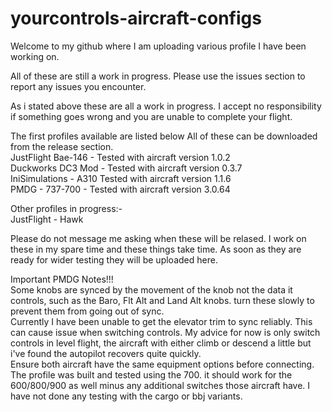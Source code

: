 # yourcontrols-aircraft-configs

Welcome to my github where I am uploading various profile I have been working on.

All of these are still a work in progress. Please use the issues section to report any issues you encounter.

As i stated above these are all a work in progress. I accept no responsibility if something goes wrong and you are unable to complete your flight.

The first profiles available are listed below All of these can be downloaded from the release section.  
JustFlight Bae-146 - Tested with aircraft version 1.0.2  
Duckworks DC3 Mod - Tested with aircraft version 0.3.7  
IniSimulations - A310 Tested with aircraft version 1.1.6  
PMDG - 737-700 - Tested with aircraft version 3.0.64

Other profiles in progress:-     
JustFlight - Hawk

Please do not message me asking when these will be relased. I work on these in my spare time and these things take time. As soon as they are ready for wider testing they will be uploaded here.

Important PMDG Notes!!!  
Some knobs are synced by the movement of the knob not the data it controls, such as the Baro, Flt Alt and Land Alt knobs. turn these slowly to prevent them from going out of sync.  
Currently I have been unable to get the elevator trim to sync reliably. This can cause issue when switching controls. My advice for now is only switch controls in level flight, the aircraft with either climb or descend a little but i've found the autopilot recovers quite quickly.  
Ensure both aircraft have the same equipment options before connecting.
The profile was built and tested using the 700. it should work for the 600/800/900 as well minus any additional switches those aircraft have. I have not done any testing with the cargo or bbj variants.
